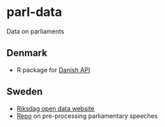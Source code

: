 # parl-data
Data on parliaments

## Denmark

- R package for [Danish API ](https://github.com/mikkelkrogsholm/ftDK)


## Sweden

- [Riksdag open data website](https://data.riksdagen.se/in-english/)
- [Repo](https://github.com/welfare-state-analytics/riksdagen-corpus-old) on pre-processing parliamentary speeches

